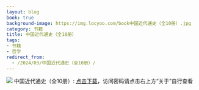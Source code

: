 ```yaml
---
layout: blog
book: true
background-image: https://img.locyoo.com/book中国近代通史（全10册）.jpg
category: 书籍
title: 中国近代通史（全10册）
tags:
- 书籍
- 哲学
redirect_from:
  - /2024/03/中国近代通史（全10册）/
---
```

![](https://img.locyoo.com/book中国近代通史（全10册）.jpg)
中国近代通史（全10册）: <a name = "ref1" href="https://url18.ctfile.com/f/50983618-1437030314-eb68e8?p=3619">点击下载</a>，访问密码请点击右上方“关于”自行查看